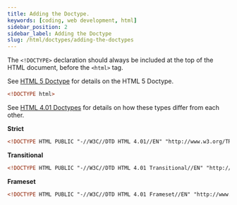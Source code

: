 ```yaml
---
title: Adding the Doctype.
keywords: [coding, web development, html]
sidebar_position: 2
sidebar_label: Adding the Doctype
slug: /html/doctypes/adding-the-doctypes
---
```


The `<!DOCTYPE>` declaration should always be included at the top of the HTML document, before the `<html>` tag.

See [HTML 5 Doctype](http://stackoverflow.com/documentation/html/806/doctypes/16623/html-5-doctype) for details on the HTML 5 Doctype.

```html
<!DOCTYPE html>
```

See [HTML 4.01 Doctypes](http://stackoverflow.com/documentation/html/806/doctypes/3148/html-4-01-doctypes) for details on how these types differ from each other.

**Strict**

```html
<!DOCTYPE HTML PUBLIC "-//W3C//DTD HTML 4.01//EN" "http://www.w3.org/TR/html4/strict.dtd">
```

**Transitional**

```html
<!DOCTYPE HTML PUBLIC "-//W3C//DTD HTML 4.01 Transitional//EN" "http://www.w3.org/TR/html4/loose.dtd">
```

**Frameset**

```html
<!DOCTYPE HTML PUBLIC "-//W3C//DTD HTML 4.01 Frameset//EN" "http://www.w3.org/TR/html4/frameset.dtd">
```